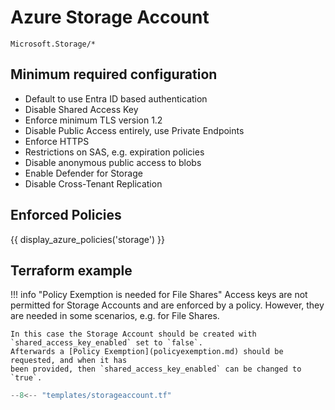 # Azure Storage Account

```
Microsoft.Storage/*
```

## Minimum required configuration

- Default to use Entra ID based authentication
- Disable Shared Access Key
- Enforce minimum TLS version 1.2
- Disable Public Access entirely, use Private Endpoints
- Enforce HTTPS
- Restrictions on SAS, e.g. expiration policies
- Disable anonymous public access to blobs
- Enable Defender for Storage
- Disable Cross-Tenant Replication

## Enforced Policies

{{ display_azure_policies('storage') }}

## Terraform example

!!! info "Policy Exemption is needed for File Shares"
    Access keys are not permitted for Storage Accounts and are enforced by a policy.
    However, they are needed in some scenarios, e.g. for File Shares.
    
    In this case the Storage Account should be created with `shared_access_key_enabled` set to `false`.
    Afterwards a [Policy Exemption](policyexemption.md) should be requested, and when it has 
    been provided, then `shared_access_key_enabled` can be changed to `true`.

``` terraform linenums="1"
--8<-- "templates/storageaccount.tf"
```
